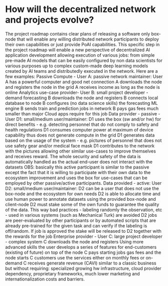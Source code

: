 # How will the decentralized network and projects evolve?

The project roadmap contains clear plans of releasing a software only box-node that will enable any willing distributed network participants to deploy their own capabilities or just provide PoAI capabilities. This specific step in the project roadmap will enable a new perspective of decentralized AI application development allowing execution of various jobs: from simple pre-made AI models that can be easily configured by non data scientists for various purposes up to complex custom-made deep learning models created by AI teams and distributedly executed in the network. Here are a few examples: Passive Compute - User A: passive network maintainer: User A has a powerful computer and good net connection A downloads the node and registers the node in the grid A receives income as long as the node is online Analytics use-case provider- User B: small project developer - demand forecasting B downloads the node and registers B connects local database to node B configures (no data science skills) the forecasting ML engine B sends train and prediction jobs in network B pays gas fees much smaller than major Cloud apps require for this job Data provider - passive - User D1: small/medium user/maintainer: D1 uses the box (sw and/or hw) for direct benefits - e.g. detecting personnel that do not comply to safety and health regulations D1 consumes computer power at maximum of device capability thus does not generate compute in the grid D1 generates data based on the usage of the system - e.g. pictures of personnel that does not use safety gear and/or medical face mask D1 contributes to the network with the pictures allowing other similar use-cases to improve themselves and receives reward. The whole security and safety of the data is automatically handled as the actual end-user does not interact with the datasets OBS: basically this active participant is similar to the passive except the fact that it is willing to participate with their own data to the ecosystem improvement and uses the box for use-cases that can be employed by other passive/active participants. Data provided - active: User D2: small/medium user/maintainer: D2 can be a user that does not use the box-node and the ecosystem for own needs D2 is able to allocate time and use human power to annotate datasets using the provided box-node and client-node D2 must stake some of the own funds to guarantee the quality of the data. This way bad practices - labeling randomly the observation, etc - used in various systems (such as Mechanical Turk) are avoided D2 jobs are peer-evaluated by other participants or by automated scripts that are already pre-trained for the given task and can verify if the labeling is off/random. If job is approved the stake will be released to D2 together with the rewards for the job Enterprise provider - User C: large project developer - complex system C downloads the node and registers Using more advanced skills the user develops a series of features for end-customers (existing of future) on top of the node C pays starting jobs gas fees and the node starts C customers use the services either on monthly fees or on-demand C receives generate revenue (CAVI) similar to a classic business but without requiring: specialized growing hw infrastructure, cloud provider dependency, proprietary frameworks, much lower marketing and internationalization costs and barriers.
